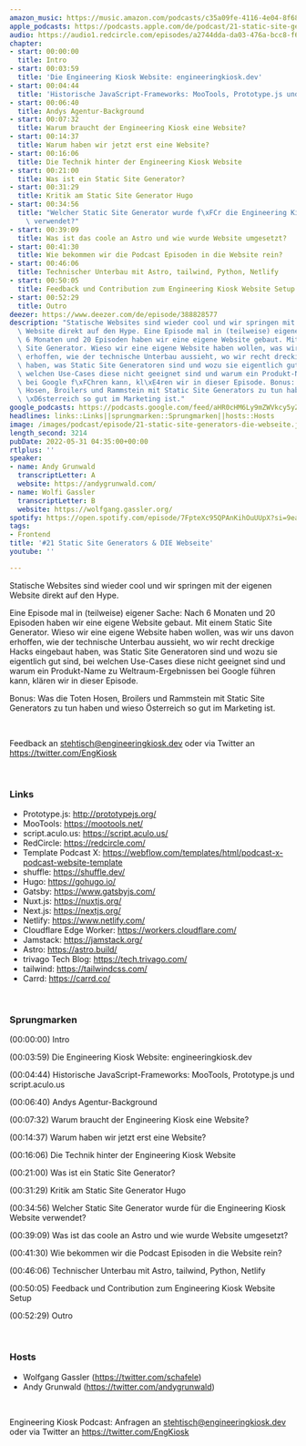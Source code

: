 ```yaml
---
amazon_music: https://music.amazon.com/podcasts/c35a09fe-4116-4e04-8f68-77d61b112e46/episodes/06af1212-634d-416e-9195-6255d68943a4/engineering-kiosk-21-static-site-generators-die-webseite
apple_podcasts: https://podcasts.apple.com/de/podcast/21-static-site-generators-die-webseite/id1603082924?i=1000564628540
audio: https://audio1.redcircle.com/episodes/a2744dda-da03-476a-bcc8-f6646e8b0c95/stream.mp3
chapter:
- start: 00:00:00
  title: Intro
- start: 00:03:59
  title: 'Die Engineering Kiosk Website: engineeringkiosk.dev'
- start: 00:04:44
  title: 'Historische JavaScript-Frameworks: MooTools, Prototype.js und script.aculo.us'
- start: 00:06:40
  title: Andys Agentur-Background
- start: 00:07:32
  title: Warum braucht der Engineering Kiosk eine Website?
- start: 00:14:37
  title: Warum haben wir jetzt erst eine Website?
- start: 00:16:06
  title: Die Technik hinter der Engineering Kiosk Website
- start: 00:21:00
  title: Was ist ein Static Site Generator?
- start: 00:31:29
  title: Kritik am Static Site Generator Hugo
- start: 00:34:56
  title: "Welcher Static Site Generator wurde f\xFCr die Engineering Kiosk Website\
    \ verwendet?"
- start: 00:39:09
  title: Was ist das coole an Astro und wie wurde Website umgesetzt?
- start: 00:41:30
  title: Wie bekommen wir die Podcast Episoden in die Website rein?
- start: 00:46:06
  title: Technischer Unterbau mit Astro, tailwind, Python, Netlify
- start: 00:50:05
  title: Feedback und Contribution zum Engineering Kiosk Website Setup
- start: 00:52:29
  title: Outro
deezer: https://www.deezer.com/de/episode/388828577
description: "Statische Websites sind wieder cool und wir springen mit der eigenen\
  \ Website direkt auf den Hype. Eine Episode mal in (teilweise) eigener Sache: Nach\
  \ 6 Monaten und 20 Episoden haben wir eine eigene Website gebaut. Mit einem Static\
  \ Site Generator. Wieso wir eine eigene Website haben wollen, was wir uns davon\
  \ erhoffen, wie der technische Unterbau aussieht, wo wir recht dreckige Hacks eingebaut\
  \ haben, was Static Site Generatoren sind und wozu sie eigentlich gut sind, bei\
  \ welchen Use-Cases diese nicht geeignet sind und warum ein Produkt-Name zu Weltraum-Ergebnissen\
  \ bei Google f\xFChren kann, kl\xE4ren wir in dieser Episode. Bonus: Was die Toten\
  \ Hosen, Broilers und Rammstein mit Static Site Generators zu tun haben und wieso\
  \ \xD6sterreich so gut im Marketing ist."
google_podcasts: https://podcasts.google.com/feed/aHR0cHM6Ly9mZWVkcy5yZWRjaXJjbGUuY29tLzBlY2ZkZmQ3LWZkYTEtNGMzZC05NTE1LTQ3NjcyN2Y5ZGY1ZQ/episode/N2Q5NzExODItNWEwMi00ZDU5LWExOTgtODJhZWQzZDFiZGM4?sa=X&ved=0CAUQkfYCahcKEwi4xqzSkon4AhUAAAAAHQAAAAAQAg
headlines: links::Links||sprungmarken::Sprungmarken||hosts::Hosts
image: /images/podcast/episode/21-static-site-generators-die-webseite.jpg
length_second: 3214
pubDate: 2022-05-31 04:35:00+00:00
rtlplus: ''
speaker:
- name: Andy Grunwald
  transcriptLetter: A
  website: https://andygrunwald.com/
- name: Wolfi Gassler
  transcriptLetter: B
  website: https://wolfgang.gassler.org/
spotify: https://open.spotify.com/episode/7FpteXc95QPAnKihOuUUpX?si=9ea7bd26f6ec4858
tags:
- Frontend
title: '#21 Static Site Generators & DIE Webseite'
youtube: ''

---
```

<p>Statische Websites sind wieder cool und wir springen mit der eigenen Website direkt auf den Hype.</p><p>Eine Episode mal in (teilweise) eigener Sache: Nach 6 Monaten und 20 Episoden haben wir eine eigene Website gebaut. Mit einem Static Site Generator. Wieso wir eine eigene Website haben wollen, was wir uns davon erhoffen, wie der technische Unterbau aussieht, wo wir recht dreckige Hacks eingebaut haben, was Static Site Generatoren sind und wozu sie eigentlich gut sind, bei welchen Use-Cases diese nicht geeignet sind und warum ein Produkt-Name zu Weltraum-Ergebnissen bei Google führen kann, klären wir in dieser Episode.</p><p>Bonus: Was die Toten Hosen, Broilers und Rammstein mit Static Site Generators zu tun haben und wieso Österreich so gut im Marketing ist.</p><p><br></p><p>Feedback an <a href="mailto:stehtisch@engineeringkiosk.dev" rel="nofollow">stehtisch@engineeringkiosk.dev</a> oder via Twitter an <a href="https://twitter.com/EngKiosk" rel="nofollow">https://twitter.com/EngKiosk</a></p><p><br></p><h3 id="links">Links</h3><ul><li>Prototype.js: <a href="http://prototypejs.org/" rel="nofollow">http://prototypejs.org/</a></li><li>MooTools: <a href="https://mootools.net/" rel="nofollow">https://mootools.net/</a></li><li>script.aculo.us: <a href="https://script.aculo.us/" rel="nofollow">https://script.aculo.us/</a></li><li>RedCircle: <a href="https://redcircle.com/" rel="nofollow">https://redcircle.com/</a></li><li>Template Podcast X: <a href="https://webflow.com/templates/html/podcast-x-podcast-website-template" rel="nofollow">https://webflow.com/templates/html/podcast-x-podcast-website-template</a></li><li>shuffle: <a href="https://shuffle.dev/" rel="nofollow">https://shuffle.dev/</a></li><li>Hugo: <a href="https://gohugo.io/" rel="nofollow">https://gohugo.io/</a></li><li>Gatsby: <a href="https://www.gatsbyjs.com/" rel="nofollow">https://www.gatsbyjs.com/</a></li><li>Nuxt.js: <a href="https://nuxtjs.org/" rel="nofollow">https://nuxtjs.org/</a></li><li>Next.js: <a href="https://nextjs.org/" rel="nofollow">https://nextjs.org/</a></li><li>Netlify: <a href="https://www.netlify.com/" rel="nofollow">https://www.netlify.com/</a></li><li>Cloudflare Edge Worker: <a href="https://workers.cloudflare.com/" rel="nofollow">https://workers.cloudflare.com/</a></li><li>Jamstack: <a href="https://jamstack.org/" rel="nofollow">https://jamstack.org/</a></li><li>Astro: <a href="https://astro.build/" rel="nofollow">https://astro.build/</a></li><li>trivago Tech Blog: <a href="https://tech.trivago.com/" rel="nofollow">https://tech.trivago.com/</a></li><li>tailwind: <a href="https://tailwindcss.com/" rel="nofollow">https://tailwindcss.com/</a></li><li>Carrd: <a href="https://carrd.co/" rel="nofollow">https://carrd.co/</a></li></ul><p><br></p><h3 id="sprungmarken">Sprungmarken</h3><p>(00:00:00) Intro</p><p>(00:03:59) Die Engineering Kiosk Website: engineeringkiosk.dev</p><p>(00:04:44) Historische JavaScript-Frameworks: MooTools, Prototype.js und script.aculo.us</p><p>(00:06:40) Andys Agentur-Background</p><p>(00:07:32) Warum braucht der Engineering Kiosk eine Website?</p><p>(00:14:37) Warum haben wir jetzt erst eine Website?</p><p>(00:16:06) Die Technik hinter der Engineering Kiosk Website</p><p>(00:21:00) Was ist ein Static Site Generator?</p><p>(00:31:29) Kritik am Static Site Generator Hugo</p><p>(00:34:56) Welcher Static Site Generator wurde für die Engineering Kiosk Website verwendet?</p><p>(00:39:09) Was ist das coole an Astro und wie wurde Website umgesetzt?</p><p>(00:41:30) Wie bekommen wir die Podcast Episoden in die Website rein?</p><p>(00:46:06) Technischer Unterbau mit Astro, tailwind, Python, Netlify</p><p>(00:50:05) Feedback und Contribution zum Engineering Kiosk Website Setup</p><p>(00:52:29) Outro</p><p><br></p><h3 id="hosts">Hosts</h3><ul><li>Wolfgang Gassler (<a href="https://twitter.com/schafele" rel="nofollow">https://twitter.com/schafele</a>)</li><li>Andy Grunwald (<a href="https://twitter.com/andygrunwald" rel="nofollow">https://twitter.com/andygrunwald</a>)</li></ul><p><br></p><p>Engineering Kiosk Podcast: Anfragen an <a href="mailto:stehtisch@engineeringkiosk.dev" rel="nofollow">stehtisch@engineeringkiosk.dev</a> oder via Twitter an <a href="https://twitter.com/EngKiosk" rel="nofollow">https://twitter.com/EngKiosk</a></p>